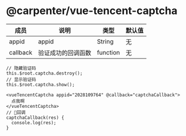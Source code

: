 # @carpenter/vue-tencent-captcha


| 成员        | 说明           | 类型               | 默认值       |
|------------|----------------|--------------------|--------------|
| appid | appid | String | 无 |
| callback | 验证成功的回调函数 | function | 无 |

```
// 隐藏验证码
this.$root.captcha.destroy(); 
// 显示验证码
this.$root.captcha.show(); 

<vueTencentCaptcha appid="2028109764" @callback="captchaCallback">
  点我啊
</vueTencentCaptcha>
// 回调
captchaCallback(res) {
  console.log(res);
}
```

